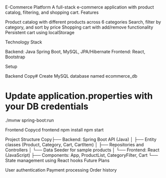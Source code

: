 E-Commerce Platform
A full-stack e-commerce application with product catalog, filtering, and shopping cart.
Features

Product catalog with different products across 6 categories
Search, filter by category, and sort by price
Shopping cart with add/remove functionality
Persistent cart using localStorage

Technology Stack

Backend: Java Spring Boot, MySQL, JPA/Hibernate
Frontend: React, Bootstrap

Setup

Backend
Copy# Create MySQL database named ecommerce_db
# Update application.properties with your DB credentials
./mvnw spring-boot:run

Frontend
Copycd frontend
npm install
npm start


Project Structure
Copy├── Backend: Spring Boot API (Java)
│   ├── Entity classes (Product, Category, Cart, CartItem)
│   ├── Repositories and Controllers
│   └── Data Seeder for sample products
│
└── Frontend: React (JavaScript)
    ├── Components: App, ProductList, CategoryFilter, Cart
    └── State management using React hooks
Future Plans

User authentication
Payment processing
Order history
